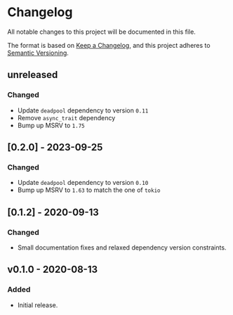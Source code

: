 # Changelog

All notable changes to this project will be documented in this file.

The format is based on [Keep a Changelog](https://keepachangelog.com/en/1.0.0/),
and this project adheres to [Semantic Versioning](https://semver.org/spec/v2.0.0.html).

<!-- next-header -->

## unreleased

### Changed

* Update `deadpool` dependency to version `0.11`
* Remove `async_trait` dependency
* Bump up MSRV to `1.75`

## [0.2.0] - 2023-09-25

### Changed

- Update `deadpool` dependency to version `0.10`
- Bump up MSRV to `1.63` to match the one of `tokio`

## [0.1.2] - 2020-09-13

### Changed

- Small documentation fixes and relaxed dependency version constraints.

## v0.1.0 - 2020-08-13

### Added

- Initial release.
